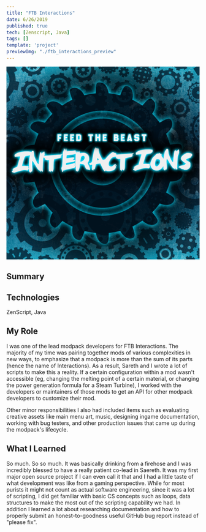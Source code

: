 ```yaml
---
title: "FTB Interactions"
date: 6/26/2019
published: true
tech: [Zenscript, Java]
tags: []
template: 'project'
previewImg: "./ftb_interactions_preview"
---
```


![Logo](.\ftb_interactions_preview.png)

## Summary

## Technologies

ZenScript, Java

## My Role

I was one of the lead modpack developers for FTB Interactions. The majority of my time was pairing together mods of various complexities in new ways, to emphasize that a modpack is more than the sum of its parts (hence the name of Interactions). As a result, Sareth and I wrote a lot of scripts to make this a reality. If a certain configuration within a mod wasn't accessible (eg, changing the melting point of a certain material, or changing the power generation formula for a Steam Turbine), I worked with the developers or maintainers of those mods to get an API for other modpack developers to customize their mod.

Other minor responsibilities I also had included items such as evaluating creative assets like main menu art, music, designing ingame documentation, working with bug testers, and other production issues that came up during the modpack's lifecycle.

## What I Learned

So much. So so much. It was basically drinking from a firehose and I was incredibly blessed to have a really patient co-lead in Saereth. It was my first major open source project if I can even call it that and I had a little taste of what development was like from a gaming perspective. While for most purists it might not count as actual software engineering, since it was a lot of scripting, I did get familiar with basic CS concepts such as loops, data structures to make the most out of the scripting capability we had. In addition I learned a lot about researching documentation and how to properly submit an honest-to-goodness useful GitHub bug report instead of "please fix". 